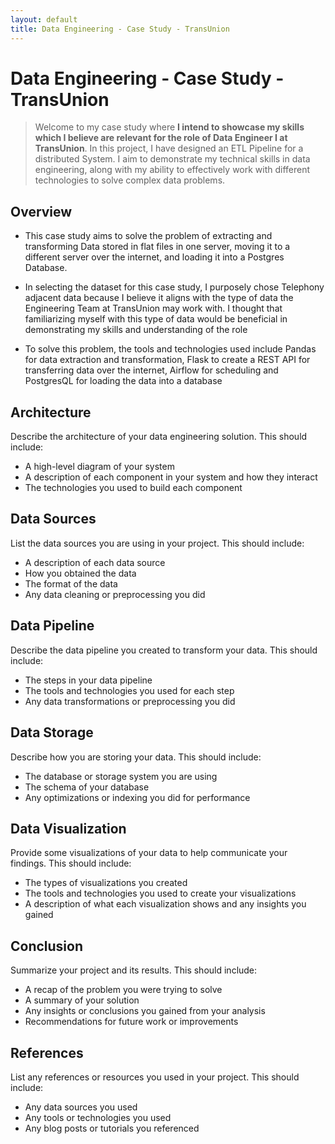 ```yaml
---
layout: default
title: Data Engineering - Case Study - TransUnion  
---
```


# Data Engineering - Case Study - TransUnion

> Welcome to my case study where **I intend to showcase my skills which I believe are relevant for the role of Data Engineer I at TransUnion**. In this project, I have designed an ETL Pipeline for a distributed System. I aim to demonstrate my technical skills in data engineering, along with my ability to effectively work with different technologies to solve complex data problems.

## Overview

* This case study aims to solve the problem of extracting and transforming Data stored in flat files in one server, moving it to a different server over the internet, and loading it into a Postgres Database. 

* In selecting the dataset for this case study, I purposely chose Telephony adjacent data because I believe it aligns with the type of data the Engineering Team at TransUnion may work with. I thought that familiarizing myself with this type of data would be beneficial in demonstrating my skills and understanding of the role 

* To solve this problem, the tools and technologies used include Pandas for data extraction and transformation, Flask to create a REST API for transferring data over the internet, Airflow for scheduling and PostgresQL for loading the data into a database


## Architecture

Describe the architecture of your data engineering solution. This should include:

- A high-level diagram of your system
- A description of each component in your system and how they interact
- The technologies you used to build each component

## Data Sources

List the data sources you are using in your project. This should include:

- A description of each data source
- How you obtained the data
- The format of the data
- Any data cleaning or preprocessing you did

## Data Pipeline

Describe the data pipeline you created to transform your data. This should include:

- The steps in your data pipeline
- The tools and technologies you used for each step
- Any data transformations or preprocessing you did

## Data Storage

Describe how you are storing your data. This should include:

- The database or storage system you are using
- The schema of your database
- Any optimizations or indexing you did for performance

## Data Visualization

Provide some visualizations of your data to help communicate your findings. This should include:

- The types of visualizations you created
- The tools and technologies you used to create your visualizations
- A description of what each visualization shows and any insights you gained

## Conclusion

Summarize your project and its results. This should include:

- A recap of the problem you were trying to solve
- A summary of your solution
- Any insights or conclusions you gained from your analysis
- Recommendations for future work or improvements

## References

List any references or resources you used in your project. This should include:

- Any data sources you used
- Any tools or technologies you used
- Any blog posts or tutorials you referenced
